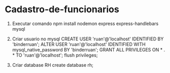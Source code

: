 # Cadastro-de-funcionarios

1. Executar comando 
npm install nodemon express express-handlebars mysql

2. Criar usuario no mysql
CREATE USER 'ruan'@'localhost' IDENTIFIED BY 'binderruan';
ALTER USER 'ruan'@'localhost' IDENTIFIED WITH mysql_native_password BY 'binderruan';
GRANT ALL PRIVILEGES ON * . * TO 'ruan'@'localhost';
flush privileges;

3. Criar database RH
create database rh;
